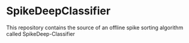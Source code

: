 # SpikeDeepClassifier
This repository contains the source of an offline spike sorting algorithm called SpikeDeep-Classifier  
